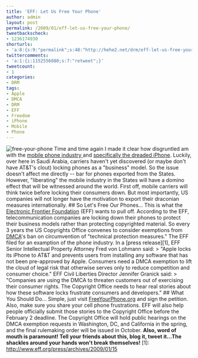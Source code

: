 ```yaml
---
title: 'EFF: Let Us Free Your Phone'
author: admin
layout: post
permalink: /2009/01/eff-let-us-free-your-phone/
tweetbackscheck:
- 1236174930
shorturls:
- 'a:8:{s:9:"permalink";s:48:"http://hehe2.net/drm/eff-let-us-free-your-phone/";s:7:"tinyurl";s:25:"http://tinyurl.com/c72k87";s:4:"isgd";s:17:"http://is.gd/hpaf";s:5:"bitly";s:18:"http://bit.ly/6Z8Z";s:5:"snipr";s:22:"http://snipr.com/atm0s";s:5:"snurl";s:22:"http://snurl.com/atm0s";s:7:"snipurl";s:24:"http://snipurl.com/atm0s";s:4:"trim";s:17:"http://tr.im/d2gl";}'
twittercomments:
- 'a:1:{i:1152556080;s:7:"retweet";}'
tweetcount:
- 1
categories:
- DRM
tags:
- Apple
- DMCA
- DRM
- EFF
- Freedom
- iPhone
- Mobile
- Phone
---
```

![free-your-phone](http://192.168.1.33/blog2/wp-content/uploads/2009/01/free-your-phone.jpeg)
Time and time again I made it clear how disgruntled am with the [mobile phone industry ](/blog/linuxobservations/its-a-wonderful-internet-but-not-every-pasture/)and [specifically the dreaded iPhone](/blog/thedarkside/iphone-3g-a-beautiful-jail/).  Luckily, over here in Saudi Arabia, carriers haven't yet discovered (or maybe don't have AT&T's clout) locking phones as a "business" model. So the issue doesn't affect me directly -- bar for phones exported from the States.
However, "liberating" the mobile industry in the States will have a domino effect that will be witnessed around the world. First off, mobile carriers will think twice before locking their consumers down. But most importantly, US companies will not longer have the motivation to export their draconian measures internationally.
\#\# So Let's Free Our Phones...
This is what the [Electronic Frontier Foundation](http://www.eff.org) (EFF) wants to pull off. According to the EFF, telecommunication companies are locking down their phones to protect their business models rather than protecting copyrighted material.
So every 3 years the US Copyrights Office convenes to consider exemptions from [DMCA](http://en.wikipedia.org/wiki/Digital_Millennium_Copyright_Act)'s ban on circumvention of "technical protection measures." The EFF filed for an examption of the phone industry. 
In a \[press release\]\[1\], EFF Senior Intellectual Property Attorney Fred von Lohmann said:
\> "Apple locks its iPhone to AT&T and prevents users from installing any software that has not been pre-approved by Apple. Consumers need a DMCA exemption to lift the cloud of legal risk that otherwise serves only to reduce competition and consumer choice."
EFF Civil Liberties Director Jennifer Granick said:
\> "Companies are using the DMCA to threaten customers out of exercising their consumer rights. The Copyright Office needs to hear real stories about how these software locks frustrate consumers and developers."
\#\# What You Should Do...
Simple, just visit [FreeYourPhone.org](http://www.FreeYourPhone.org) and sign the petition. Also, make sure you share your cell phone frustrations. EFF will also help people officially submit those stories to the Copyright Office before the February 2 deadline. The Copyright Office will hold public hearings on the DMCA exemption requests in Washington, DC, and California in the spring, and the final rulemaking order will be issued in October.
**Also, word of mouth is paramount! Tell your friends about this, blog it, tweet it...The shackles around your hands won't break themselves!**
\[1\]: http://www.eff.org/press/archives/2009/01/15